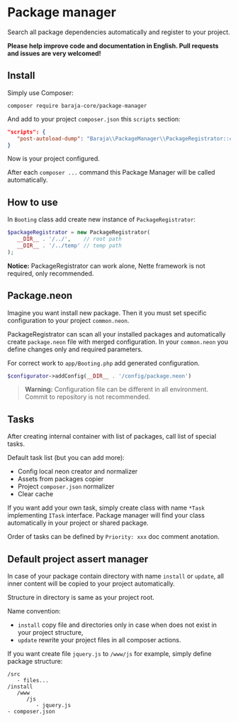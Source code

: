 Package manager
===============

Search all package dependencies automatically and register to your project.

**Please help improve code and documentation in English. Pull requests and issues are very welcomed!**

Install
-------

Simply use Composer:

```
composer require baraja-core/package-manager
```

And add to your project `composer.json` this `scripts` section:

```json
"scripts": {
   "post-autoload-dump": "Baraja\\PackageManager\\PackageRegistrator::composerPostAutoloadDump"
}
```

Now is your project configured.

After each `composer ...` command this Package Manager will be called automatically.

How to use
----------

In `Booting` class add create new instance of `PackageRegistrator`:

```php
$packageRegistrator = new PackageRegistrator(
   __DIR__ . '/../',    // root path
   __DIR__ . '/../temp' // temp path
);
```

**Notice:** PackageRegistrator can work alone, Nette framework is not required, only recommended.

Package.neon
------------

Imagine you want install new package. Then it you must set specific configuration to your project `common.neon`.

PackageRegistrator can scan all your installed packages and automatically create `package.neon` file with merged configuration. In your `common.neon` you define changes only and required parameters.

For correct work to `app/Booting.php` add generated configuration.

```php
$configurator->addConfig(__DIR__ . '/config/package.neon')
```

> **Warning:** Configuration file can be different in all environment. Commit to repository is not recommended.

Tasks
-----

After creating internal container with list of packages, call list of special tasks.

Default task list (but you can add more):

- Config local neon creator and normalizer
- Assets from packages copier
- Project `composer.json` normalizer
- Clear cache

If you want add your own task, simply create class with name `*Task` implementing `ITask` interface. Package manager will find your class automatically in your project or shared package.

Order of tasks can be defined by `Priority: xxx` doc comment anotation.

Default project assert manager
------------------------------

In case of your package contain directory with name `install` or `update`, all inner content will be copied to your project automatically.

Structure in directory is same as your project root.

Name convention:

- `install` copy file and directories only in case when does not exist in your project structure,
- `update` rewrite your project files in all composer actions.

If you want create file `jquery.js` to `/www/js` for example, simply define package structure:

```
/src
   - files...
/install
   /www
      /js
         - jquery.js
- composer.json
```

